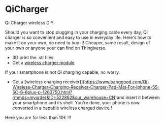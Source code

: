# QiCharger
 Qi Charger wireless DIY

Should you want to stop plugging in your charging cable every day, Qi charger is so convenient and easy to use in everyday life. Here's how to make it on your own, no need to buy it! Cheaper, same result, design of your own or anyone your can find on Thingiverse.

* 3D print the .stl files
* Get a [wireless charger module](https://www.banggood.com/5V-Qi-Wireless-Charger-PCBA-Circuit-Board-W-Coils-Creative-Module-Charging-DIY-p-1632716.html?rmmds=myorder&cur_warehouse=CN)

If your smartphone is not Qi charging capable, no worry.

* Get a [wireless charging receiver]](https://www.banggood.com/Qi-Wireless-Charger-Charging-Receiver-Charger-Pad-Mat-For-Iphone-5S-5C-6-6plus-p-1263750.html?rmmds=myorder&ID=522862&cur_warehouse=CN)and insert it between your smartphone and its shell. You're done, your phone is now converted in a capable wireless charged device !

Here you are for less than 10€ !!!

